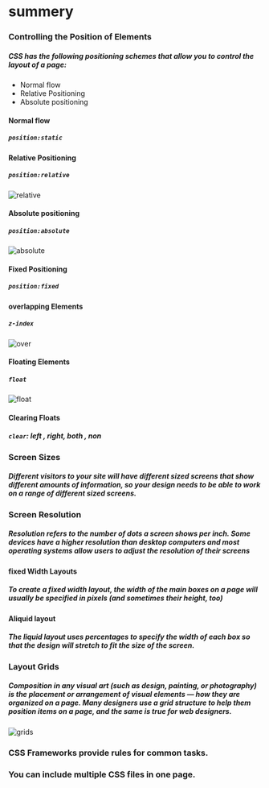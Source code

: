 # summery
### Controlling the Position of Elements
##### CSS has the following positioning schemes that allow you to control the layout of a page: 
- Normal flow
- Relative Positioning
- Absolute positioning
####  Normal flow
##### ``position:static``
#### Relative Positioning
##### ``position:relative``
![relative](https://i2.wp.com/css-tricks.com/wp-content/uploads/2020/07/Screen-Shot-2020-07-24-at-11.46.02-AM.png?fit=1658%2C1074&ssl=1)
#### Absolute positioning
##### ``position:absolute``
![absolute](https://cssreset.com/wp-content/uploads/2012/07/CSS-Tutorial-Absolute-and-Relative-Positioning.png)
#### Fixed Positioning
##### ``position:fixed``
#### overlapping Elements
##### ``z-index``
![over](https://miro.medium.com/max/1858/1*7JFCnanqec2IRcP7uTlsVw.gif)

#### Floating Elements
##### ``float``
![float](https://css-tricks.com/wp-content/csstricks-uploads/web-text-wrap.png)
#### Clearing Floats
##### ``clear``: left , right, both , non
### Screen Sizes
##### Different visitors to your site will have different sized screens that show different amounts of information, so your design needs to be able to work on a range of different sized screens.
### Screen Resolution
##### Resolution refers to the number of dots a screen shows per inch. Some devices have a higher resolution than desktop computers and most operating systems allow users to adjust the resolution of their screens
#### fixed Width Layouts
##### To create a fixed width layout, the width of the main boxes on a page will usually be specified in pixels (and sometimes their height, too)
#### Aliquid layout
##### The liquid layout uses percentages to specify the width of each box so that the design will stretch to fit the size of the screen.
### Layout Grids
##### Composition in any visual art (such as design, painting, or photography) is the placement or arrangement of visual elements — how they are organized on a page. Many designers use a grid structure to help them position items on a page, and the same is true for web designers.
![grids](https://i.ytimg.com/vi/jV8B24rSN5o/maxresdefault.jpg)
### CSS Frameworks provide rules for common tasks.
###  You can include multiple CSS files in one page.

